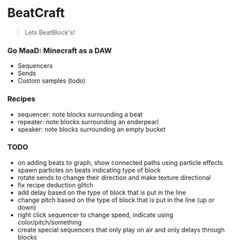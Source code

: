# BeatCraft
> Lets BeatBlock's!

### Go MaaD: Minecraft as a DAW
- Sequencers
- Sends
- Custom samples (todo)

### Recipes
- sequencer: note blocks surrounding a beat
- repeater: note blocks surrounding an enderpearl
- speaker: note blocks surrounding an empty bucket

### TODO
- on adding beats to graph, show connected paths using particle effects
- spawn particles on beats indicating type of block
- rotate sends to change their direction and make texture directional
- fix recipe deduction glitch
- add delay based on the type of block that is put in the line
- change pitch based on the type of block that is put in the line (up or down)
- right click sequencer to change speed, indicate using color/pitch/something
- create special sequencers that only play on air and only delays through blocks